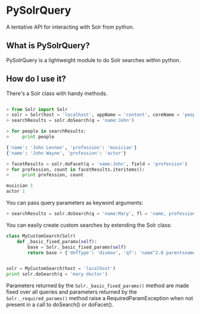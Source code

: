 PySolrQuery
===========

A tentative API for interacting with Solr from python.

What is PySolrQuery?
--------------------

PySolrQuery is a lightweight module to do Solr searches within python.

How do I use it?
----------------

There's a Solr class with handy methods.

```python

> from Solr import Solr
> solr = Solr(host = 'localhost', appName = 'content', coreName = 'people')
> searchResults = solr.doSearch(q = 'name:John')

> for people in searchResults:
>     print people

{'name': 'John Lennon', 'profession': 'musician'}
{'name': 'John Wayne', 'profession': 'actor'}

> facetResults = solr.doFacet(q = 'name:John', field = 'profession')
> for profession, count in facetResults.iteritems():
>     print profession, count

musician 1
actor 1
```

You can pass query parameters as keyword arguments:

```python
> searchResults = solr.doSearch(q = 'name:Mary', fl = 'name, profession, age', fq = 'age)
```

You can easily create custom searches by extending the Solr class:

```python
class MyCustomSearch(Solr)
    def _basic_fixed_params(self):
        base = Solr._basic_fixed_params(self)
        return base + {'defType': 'dismax', 'qf': 'name^2.0 parentsname^1.0 profession^0.5'}


solr = MyCustomSearch(host = 'localhost')
print solr.doSearch(q = 'mary doctor')
```

Parameters returned by the ```Solr._basic_fixed_params()``` method are made fixed over all queries and parameters returned by the ```Solr._required_params()``` method raise a RequiredParamException when not present in a call to doSearch() or doFacet().
